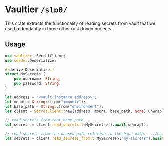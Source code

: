 # Vaultier `/slɒθ/`

This crate extracts the functionality of reading secrets from vault that we used redundantly 
in three other rust driven projects.

## Usage

```rust
use vaultier::SecretClient;
use serde::Deserialize;

#[derive(Deserialize)]
struct MySecrets {
    pub username: String,
    pub password: String,
}

let address = "<vault instance address>";
let mount = String::from("<mount>");
let base_path = String::from("environment");
let client = SecretClient::new(address, mount, base_path, None).unwrap();

// read secrets from that base path
let secrets = client.read_secrets::<MySecrets>().await.unwrap();

// read secrets from the passed path relative to the base path: .../environment/my-secrets
let secrets = client.read_secrets_from::<MySecrets>("my-secrets").await.unwrap();
```
